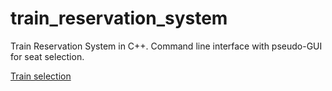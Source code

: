 # train_reservation_system
Train Reservation System in C++. Command line interface with pseudo-GUI for seat selection.

[Train selection](images/train_selection)
